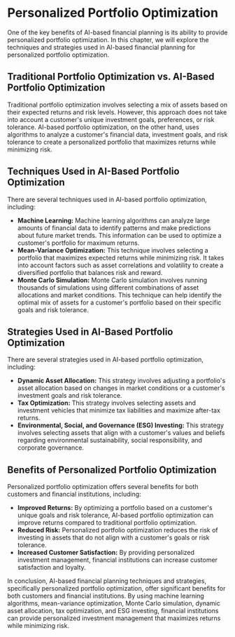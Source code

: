 Personalized Portfolio Optimization
==========================================================================================

One of the key benefits of AI-based financial planning is its ability to provide personalized portfolio optimization. In this chapter, we will explore the techniques and strategies used in AI-based financial planning for personalized portfolio optimization.

Traditional Portfolio Optimization vs. AI-Based Portfolio Optimization
----------------------------------------------------------------------

Traditional portfolio optimization involves selecting a mix of assets based on their expected returns and risk levels. However, this approach does not take into account a customer's unique investment goals, preferences, or risk tolerance. AI-based portfolio optimization, on the other hand, uses algorithms to analyze a customer's financial data, investment goals, and risk tolerance to create a personalized portfolio that maximizes returns while minimizing risk.

Techniques Used in AI-Based Portfolio Optimization
--------------------------------------------------

There are several techniques used in AI-based portfolio optimization, including:

* **Machine Learning:** Machine learning algorithms can analyze large amounts of financial data to identify patterns and make predictions about future market trends. This information can be used to optimize a customer's portfolio for maximum returns.
* **Mean-Variance Optimization:** This technique involves selecting a portfolio that maximizes expected returns while minimizing risk. It takes into account factors such as asset correlations and volatility to create a diversified portfolio that balances risk and reward.
* **Monte Carlo Simulation:** Monte Carlo simulation involves running thousands of simulations using different combinations of asset allocations and market conditions. This technique can help identify the optimal mix of assets for a customer's portfolio based on their specific goals and risk tolerance.

Strategies Used in AI-Based Portfolio Optimization
--------------------------------------------------

There are several strategies used in AI-based portfolio optimization, including:

* **Dynamic Asset Allocation:** This strategy involves adjusting a portfolio's asset allocation based on changes in market conditions or a customer's investment goals and risk tolerance.
* **Tax Optimization:** This strategy involves selecting assets and investment vehicles that minimize tax liabilities and maximize after-tax returns.
* **Environmental, Social, and Governance (ESG) Investing:** This strategy involves selecting assets that align with a customer's values and beliefs regarding environmental sustainability, social responsibility, and corporate governance.

Benefits of Personalized Portfolio Optimization
-----------------------------------------------

Personalized portfolio optimization offers several benefits for both customers and financial institutions, including:

* **Improved Returns:** By optimizing a portfolio based on a customer's unique goals and risk tolerance, AI-based portfolio optimization can improve returns compared to traditional portfolio optimization.
* **Reduced Risk:** Personalized portfolio optimization reduces the risk of investing in assets that do not align with a customer's goals or risk tolerance.
* **Increased Customer Satisfaction:** By providing personalized investment management, financial institutions can increase customer satisfaction and loyalty.

In conclusion, AI-based financial planning techniques and strategies, specifically personalized portfolio optimization, offer significant benefits for both customers and financial institutions. By using machine learning algorithms, mean-variance optimization, Monte Carlo simulation, dynamic asset allocation, tax optimization, and ESG investing, financial institutions can provide personalized investment management that maximizes returns while minimizing risk.
